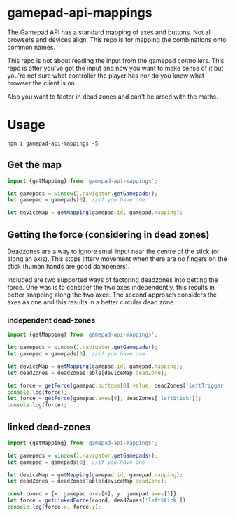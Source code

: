 # gamepad-api-mappings

The Gamepad API has a standard mapping of axes and buttons. Not all browsers and devices align. This repo is for mapping the combinations onto common names.

This repo is not about reading the input from the gamepad controllers. This repo is after you've got the input and now you want to make sense of it but you're not sure what controller the player has nor do you know what browser the client is on.

Also you want to factor in dead zones and can't be arsed with the maths.

# Usage
~~~shell
npm i gamepad-api-mappings -S
~~~

## Get the map
~~~javascript
import {getMapping} from 'gamepad-api-mappings';

let gamepads = window().navigator.getGamepads();
let gamepad = gamepads[0]; //if you have one

let deviceMap = getMapping(gamepad.id, gamepad.mapping);
~~~

## Getting the force (considering in dead zones)
Deadzones are a way to ignore small input near the centre of the stick (or along an axis). This stops jittery movement when there are no fingers on the stick (human hands are good dampeners).

Included are two supported ways of factoring deadzones into getting the force. One was is to consider the two axes independently, this results in better snapping along the two axes. The second approach considers the axes as one and this results in a better circular dead zone.

### independent dead-zones
~~~javascript
import {getMapping} from 'gamepad-api-mappings';

let gamepads = window().navigator.getGamepads();
let gamepad = gamepads[0]; //if you have one

let deviceMap = getMapping(gamepad.id, gamepad.mapping);
let deadZones = deadZonesTable[deviceMap.deadZone];

let force = getForce(gamepad.buttons[0].value, deadZones['leftTrigger']);
console.log(force);
let force = getForce(gamepad.axes[0], deadZones['leftStick']);
console.log(force);
~~~

## linked dead-zones
~~~javascript
import {getMapping} from 'gamepad-api-mappings';

let gamepads = window().navigator.getGamepads();
let gamepad = gamepads[0]; //if you have one

let deviceMap = getMapping(gamepad.id, gamepad.mapping);
let deadZones = deadZonesTable[deviceMap.deadZone];

const coord = {x: gamepad.axes[0], y: gamepad.axes[1]};
let force = getLinkedForce(coord, deadZones['leftStick']);
console.log(force.x, force.y);
~~~